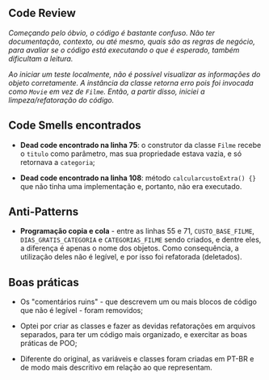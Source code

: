 ## Code Review
<i> Começando pelo óbvio, o código é bastante confuso. Não ter documentação, contexto, ou até mesmo, quais são as regras de negócio, para avaliar se o código está executando o que é esperado, também dificultam a leitura.

Ao iniciar um teste localmente, não é possível visualizar as informações do objeto corretamente. A instância da classe retorna erro pois foi invocada como ``Movie`` em vez de ``Filme``. Então, a partir disso, iniciei a limpeza/refatoração do código. </i>


## Code Smells encontrados

- <b>Dead code encontrado na linha 75</b>: o construtor da classe ``Filme`` recebe o ``titulo`` como parâmetro, mas sua propriedade estava vazia, e só retornava a ``categoria``;

- <b>Dead code encontrado na linha 108</b>: método ``calcularcustoExtra() {}`` que não tinha uma implementação e, portanto, não era executado.

## Anti-Patterns
- <b>Programação copia e cola</b> - entre as linhas 55 e 71, ``CUSTO_BASE_FILME``, ``DIAS_GRATIS_CATEGORIA`` e ``CATEGORIAS_FILME`` sendo criados, e dentre eles, a diferença é apenas o nome dos objetos. Como consequência, a utilização deles não é legível, e por isso foi refatorada (deletados).

## Boas práticas
- Os "comentários ruins" - que descrevem um ou mais blocos de código que não é legível - foram removidos;

- Optei por criar as classes e fazer as devidas refatorações em arquivos separados, para ter um código mais organizado, e exercitar as boas práticas de POO;

- Diferente do original, as variáveis e classes foram criadas em PT-BR e de modo mais descritivo em relação ao que representam.